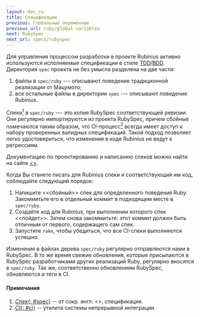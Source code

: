 ```yaml
---
layout: doc_ru
title: Спецификации
previous: Глобальные переменные
previous_url: ruby/global-variables
next: RubySpec
next_url: specs/rubyspec
---
```


Для управления процессом разработки в проекте Rubinius активно используются
исполняемые спецификации в стиле [TDD][1]/[BDD][2]. Директория `spec` проекта не
без умысла разделена на две части:

  1. файлы в `spec/ruby` --- описывают поведение традиционной реализации
     от Мацумото;
  2. все остальные файлы в директории `spec` --- описывают поведение Rubinius.

Спеки[<sup>1</sup>](#spec) в `spec/ruby` --- это копия RubySpec
соответствующей ревизии. Они регулярно импортируются из проекта RubySpec,
причем сбойные помечаются таким образом, что CI-процесс[<sup>2</sup>](#ci)  всегда
имеет доступ к набору проверенных валидных спецификаций. Такой подход
позволяет легко удостовериться, что изменения в коде Rubinius не ведут к
регрессиям.

Документацию по проектированию и написанию спеков можно найти на сайте
[<<RubySpec project>>][3].

Когда Вы станете писать для Rubinius спеки и соответствующий им код, соблюдайте следующий
порядок:

  1. Напишите <<сбойный>> спек для определенного поведения Ruby. Закоммитьте
     его в отдельный коммит в подходящем месте в `spec/ruby`.
  2. Создайте код для Rubinius, при выполнении которого спек <<пойдет>>. Затем
     снова закоммитьте: этот коммит должен быть отличным от первого,
     содержащего сам спек.
  3. Запустите `rake`, чтобы убедиться, что все CI-спеки выполняются успешно.

Изменения в файлах дерева `spec/ruby` регулярно отправляются нами в RubySpec.
В то же время свежие обновления, которые присылаются в RubySpec разработчиками
других реализаций Ruby, регулярно вносятся в `spec/ruby`. Так же,
соответственно обновлениям RubySpec, обновляются и теги в CI.


#### Примечания
1. [_Спек_{: #spec}][4] -- от сокр. англ. <<spec>>, спецификация.
2. [_CI_{: #ci}][5] -- утилита системы непрерывной интеграции.
 



[1]: http://ru.wikipedia.org/wiki/%D0%A0%D0%B0%D0%B7%D1%80%D0%B0%D0%B1%D0%BE%D1%82%D0%BA%D0%B0_%D1%87%D0%B5%D1%80%D0%B5%D0%B7_%D1%82%D0%B5%D1%81%D1%82%D0%B8%D1%80%D0%BE%D0%B2%D0%B0%D0%BD%D0%B8%D0%B5 "Разработка через тестирование"
[2]: http://en.wikipedia.org/wiki/Behavior_Driven_Development "Разработка через определение поведения"
[3]: http://rubyspec.org
[4]: http://relishapp.com/rspec
[5]: http://ru.wikipedia.org/wiki/%D0%9D%D0%B5%D0%BF%D1%80%D0%B5%D1%80%D1%8B%D0%B2%D0%BD%D0%B0%D1%8F_%D0%B8%D0%BD%D1%82%D0%B5%D0%B3%D1%80%D0%B0%D1%86%D0%B8%D1%8F

